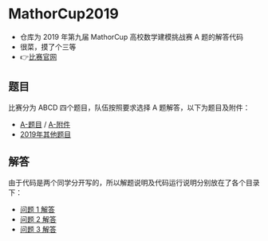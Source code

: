 # MathorCup2019
- 仓库为 2019 年第九届 MathorCup 高校数学建模挑战赛 A 题的解答代码
- 很菜，摸了个三等
- 👉[比赛官网](http://www.mathorcup.org/)

## 题目
比赛分为 ABCD 四个题目，队伍按照要求选择 A 题解答，以下为题目及附件：
- [A-题目](./blob/mergeCode/Question/2019MathorCup_QuestionA.pdf) / [A-附件](./blob/mergeCode/Question/A_attachment.rar)
- [2019年其他题目](http://www.mathorcup.org/detail/2273)

## 解答
由于代码是两个同学分开写的，所以解题说明及代码运行说明分别放在了各个目录下：
- [问题 1 解答](./blob/mergeCode/Q1Q3_Solution/README_Q1Q3Solution.md)
- [问题 2 解答](./blob/mergeCode/Q2_Solution/README_Q2Solution.md)
- [问题 3 解答](./blob/mergeCode/Q1Q3_Solution/README_Q1Q3Solution.md)